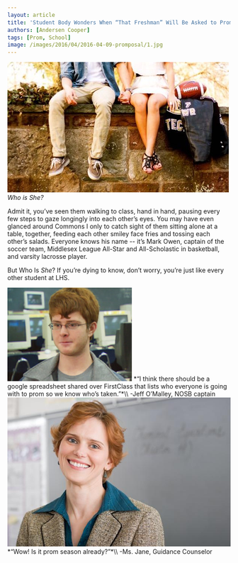 ```yaml
---
layout: article
title: 'Student Body Wonders When “That Freshman” Will Be Asked to Prom by Senior Boyfriend'
authors: [Andersen Cooper]
tags: [Prom, School]
image: /images/2016/04/2016-04-09-promposal/1.jpg
---
```


![Who is She?](/images/2016/04/2016-04-09-promposal/1.jpg)
*Who is She?*

Admit it, you’ve seen them walking to class, hand in hand, pausing every few steps to gaze longingly into each other’s eyes. You may have even glanced around Commons I only to catch sight of them sitting alone at a table, together, feeding each other smiley face fries and tossing each other’s salads. Everyone knows his name -- it’s Mark Owen, captain of the soccer team, Middlesex League All-Star and All-Scholastic in basketball, and varsity lacrosse player.

But Who Is *She*? If you’re dying to know, don’t worry, you’re just like every other student at LHS.

<img class='left-image-block' src='/images/2016/04/2016-04-09-promposal/2.jpg'>
*“I think there should be a google spreadsheet shared over FirstClass that lists who everyone is going with to prom so we know who’s taken.”*\\
-Jeff O’Malley, NOSB captain

<img class='left-image-block' src='/images/2016/04/2016-04-09-promposal/3.jpg'>
*“Wow! Is it prom season already?”*\\
-Ms. Jane, Guidance Counselor
